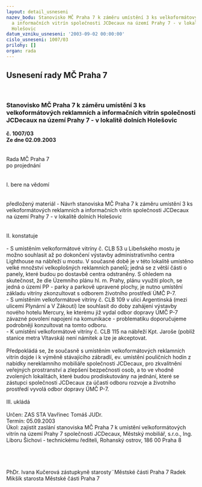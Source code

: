 ```yaml
---
layout: detail_usneseni
nazev_bodu: Stanovisko MČ Praha 7 k záměru umístění 3 ks velkoformátových reklamních
  a informačních vitrín společnosti JCDecaux na území Prahy 7 - v lokalitě dolních
  Holešovic
datum_vzniku_usneseni: '2003-09-02 00:00:00'
cislo_usneseni: 1007/03
prilohy: []
organ: rada
---
```

<div id="ucUsn_pList" class="usn">
	<span><h2>Usnesení rady MČ Praha 7 </h2>
<br></span><div class="standBody">
<span><h3>Stanovisko MČ Praha 7 k záměru umístění 3 ks velkoformátových reklamních a informačních vitrín společnosti JCDecaux na území Prahy 7 - v lokalitě dolních Holešovic</h3></span><div class="center">
		<strong>č. 1007/03</strong><br>
	</div>
<div class="center">
		<strong>Ze dne 02.09.2003</strong><br><br>
	</div>
<br>Rada MČ Praha 7<br>po projednání<br><br><br>I.	bere na vědomí<br><br> <br>předložený materiál - Návrh stanoviska MČ Praha 7 k záměru umístění 3 ks velkoformátových reklamních a informačních vitrín společnosti JCDecaux na území Prahy 7 - v lokalitě dolních Holešovic<br><br><br>II.	konstatuje<br><br>- S umístěním velkoformátové vitríny č. CLB 53 u Libeňského mostu je možno souhlasit až po dokončení výstavby administrativního centra Lighthouse na nábřeží u mostu. V současné době je v této lokalitě umístěno velké množství velkoplošných reklamních panelů; jedná se z větší části o panely, které budou po dostavbě centra odstraněny.  S ohledem na skutečnost, že dle Územního plánu hl. m. Prahy, plánu využití ploch, se jedná o území PP - parky a parkově upravené plochy, je nutno umístění základu vitríny zkonzultovat s odborem životního prostředí ÚMČ P-7.<br>- S umístěním velkoformátové vitríny č. CLB 109 v ulici Argentinská (mezi ulicemi Plynární a V Zákoutí) lze souhlasit do doby zahájení výstavby nového hotelu Mercury, ke kterému již vydal odbor dopravy ÚMČ P-7 závazné povolení napojení na komunikace - problematiku doporučujeme podrobněji konzultovat na tomto odboru.<br>- K umístění velkoformátové vitríny č. CLB 115 na nábřeží Kpt. Jaroše (poblíž stanice metra Vltavská) není námitek a lze je akceptovat.<br><br>Předpokládá se, že současně s umístěním velkoformátových reklamních vitrín dojde i k výměně stávajícího zábradlí, ev. umístění pouličních hodin z nabídky nereklamního mobiliáře společnosti JCDecaux, pro zkvalitnění veřejných prostranství a zlepšení bezpečnosti osob, a to ve vhodně zvolených lokalitách, které budou prodiskutovány na jednání, které se zástupci společnosti JCDecaux za účasti odboru rozvoje a životního prostředí vyvolá odbor dopravy ÚMČ P-7.<br><br>III.	ukládá <br><br>Určen:	ZAS STA Vavřinec Tomáš JUDr.<br>Termín: 05.09.2003<br>Úkol:	zajistit zaslání stanoviska MČ Praha 7 k umístění velkoformátových vitrín na území Prahy 7 společnosti JCDecaux, Městský mobiliář, s.r.o., Ing. Liboru Šichovi - technickému řediteli, Rohanský ostrov,  186 00 Praha 8<br> <br><br> <br>	<br>PhDr. Ivana Kučerová zástupkyně starosty¨Městské části Praha 7	 Radek Mikšík starosta Městské části Praha 7<br>	<br><br>
</div>
</div>